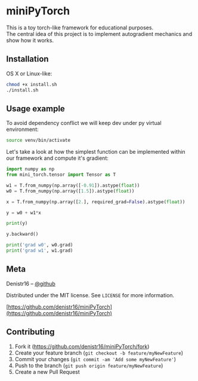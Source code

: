 # miniPyTorch
This is a toy torch-like framework for educational purposes.    
The central idea of this project is to implement autogradient mechanics and show how it works. 


## Installation

OS X or Linux-like:

```sh
chmod +x install.sh
./install.sh
```

## Usage example

To avoid dependency conflict we will keep dev under py virtual environment:
```sh
source venv/bin/activate
```

Let's take a look at how the simplest function can be implemented within our framework 
and compute it's gradient:
```python
import numpy as np
from mini_torch.tensor import Tensor as T

w1 = T.from_numpy(np.array([-0.91]).astype(float))
w0 = T.from_numpy(np.array([1.5]).astype(float))

x = T.from_numpy(np.array([2.], required_grad=False).astype(float))

y = w0 + w1*x

print(y)

y.backward()

print('grad w0', w0.grad)
print('grad w1', w1.grad)
```


## Meta

Denistr16 – [@github](https://github.com/denistr16)

Distributed under the MIT license. See ``LICENSE`` for more information.

[https://github.com/denistr16/miniPyTorch](https://github.com/denistr16/miniPyTorch)

## Contributing

1. Fork it (<https://github.com/denistr16/miniPyTorch/fork>)
2. Create your feature branch (`git checkout -b feature/myNewFeature`)
3. Commit your changes (`git commit -am 'Add some myNewFeature'`)
4. Push to the branch (`git push origin feature/myNewFeature`)
5. Create a new Pull Request
